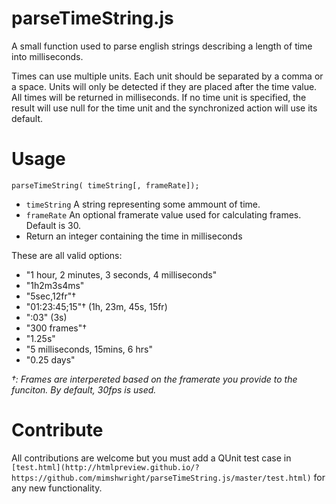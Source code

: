 parseTimeString.js
==================

A small function used to parse english strings describing a length of time into milliseconds.

Times can use multiple units. Each unit should be separated by a comma or a space. Units will only be detected if they are placed after the time value. All times will be returned in milliseconds. If no time unit is specified, the result will use null for the time unit and the synchronized action will use its default.

Usage
=====

`parseTimeString( timeString[, frameRate]);`

  - `timeString` A string representing some ammount of time.
  - `frameRate` An optional framerate value used for calculating frames. Default is 30.
  - Return an integer containing the time in milliseconds

 These are all valid options:

  - "1 hour, 2 minutes, 3 seconds, 4 milliseconds"
  - "1h2m3s4ms"
  - "5sec,12fr"†
  - "01:23:45;15"† (1h, 23m, 45s, 15fr)
  - ":03" (3s)
  - "300 frames"†
  - "1.25s"
  - "5 milliseconds, 15mins, 6 hrs"
  - "0.25 days"

 _†: Frames are interpereted based on the framerate you provide to the funciton. By default, 30fps is used._

Contribute
==========

All contributions are welcome but you must add a QUnit test case in `[test.html](http://htmlpreview.github.io/?https://github.com/mimshwright/parseTimeString.js/master/test.html)` for any new functionality.